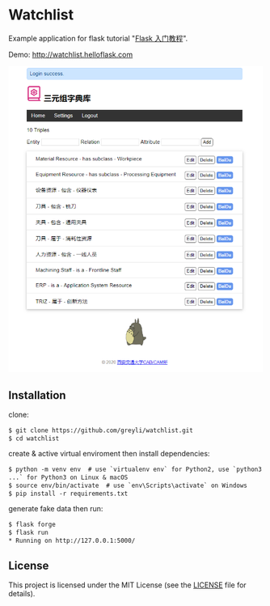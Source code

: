 # Watchlist

Example application for flask tutorial "[Flask 入门教程](http://helloflask.com/tutorial)".

Demo: http://watchlist.helloflask.com

![Screenshot](https://github.com/chris115/trples/blob/master/index%20picture.png)

## Installation

clone:
```
$ git clone https://github.com/greyli/watchlist.git
$ cd watchlist
```
create & active virtual enviroment then install dependencies:
```
$ python -m venv env  # use `virtualenv env` for Python2, use `python3 ...` for Python3 on Linux & macOS
$ source env/bin/activate  # use `env\Scripts\activate` on Windows
$ pip install -r requirements.txt
```

generate fake data then run:
```
$ flask forge
$ flask run
* Running on http://127.0.0.1:5000/
```

## License

This project is licensed under the MIT License (see the
[LICENSE](LICENSE) file for details).
